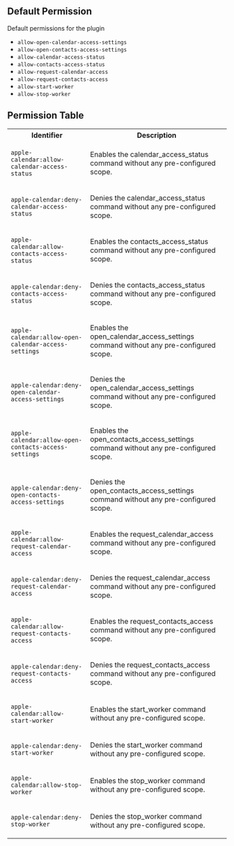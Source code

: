 ## Default Permission

Default permissions for the plugin

- `allow-open-calendar-access-settings`
- `allow-open-contacts-access-settings`
- `allow-calendar-access-status`
- `allow-contacts-access-status`
- `allow-request-calendar-access`
- `allow-request-contacts-access`
- `allow-start-worker`
- `allow-stop-worker`

## Permission Table

<table>
<tr>
<th>Identifier</th>
<th>Description</th>
</tr>


<tr>
<td>

`apple-calendar:allow-calendar-access-status`

</td>
<td>

Enables the calendar_access_status command without any pre-configured scope.

</td>
</tr>

<tr>
<td>

`apple-calendar:deny-calendar-access-status`

</td>
<td>

Denies the calendar_access_status command without any pre-configured scope.

</td>
</tr>

<tr>
<td>

`apple-calendar:allow-contacts-access-status`

</td>
<td>

Enables the contacts_access_status command without any pre-configured scope.

</td>
</tr>

<tr>
<td>

`apple-calendar:deny-contacts-access-status`

</td>
<td>

Denies the contacts_access_status command without any pre-configured scope.

</td>
</tr>

<tr>
<td>

`apple-calendar:allow-open-calendar-access-settings`

</td>
<td>

Enables the open_calendar_access_settings command without any pre-configured scope.

</td>
</tr>

<tr>
<td>

`apple-calendar:deny-open-calendar-access-settings`

</td>
<td>

Denies the open_calendar_access_settings command without any pre-configured scope.

</td>
</tr>

<tr>
<td>

`apple-calendar:allow-open-contacts-access-settings`

</td>
<td>

Enables the open_contacts_access_settings command without any pre-configured scope.

</td>
</tr>

<tr>
<td>

`apple-calendar:deny-open-contacts-access-settings`

</td>
<td>

Denies the open_contacts_access_settings command without any pre-configured scope.

</td>
</tr>

<tr>
<td>

`apple-calendar:allow-request-calendar-access`

</td>
<td>

Enables the request_calendar_access command without any pre-configured scope.

</td>
</tr>

<tr>
<td>

`apple-calendar:deny-request-calendar-access`

</td>
<td>

Denies the request_calendar_access command without any pre-configured scope.

</td>
</tr>

<tr>
<td>

`apple-calendar:allow-request-contacts-access`

</td>
<td>

Enables the request_contacts_access command without any pre-configured scope.

</td>
</tr>

<tr>
<td>

`apple-calendar:deny-request-contacts-access`

</td>
<td>

Denies the request_contacts_access command without any pre-configured scope.

</td>
</tr>

<tr>
<td>

`apple-calendar:allow-start-worker`

</td>
<td>

Enables the start_worker command without any pre-configured scope.

</td>
</tr>

<tr>
<td>

`apple-calendar:deny-start-worker`

</td>
<td>

Denies the start_worker command without any pre-configured scope.

</td>
</tr>

<tr>
<td>

`apple-calendar:allow-stop-worker`

</td>
<td>

Enables the stop_worker command without any pre-configured scope.

</td>
</tr>

<tr>
<td>

`apple-calendar:deny-stop-worker`

</td>
<td>

Denies the stop_worker command without any pre-configured scope.

</td>
</tr>
</table>
